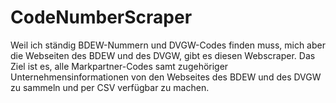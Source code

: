 # CodeNumberScraper

Weil ich ständig BDEW-Nummern und DVGW-Codes finden muss, mich aber die Webseiten des BDEW und des DVGW, gibt es diesen Webscraper.
Das Ziel ist es, alle Markpartner-Codes samt zugehöriger Unternehmensinformationen von den Webseites des BDEW und des DVGW zu sammeln und per CSV verfügbar zu machen.

